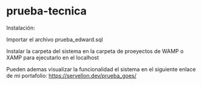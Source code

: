 # prueba-tecnica

Instalación:

Importar el archivo prueba_edward.sql

Instalar la carpeta del sistema en la carpeta de proeyectos de WAMP o XAMP para ejecutarlo en el localhost

Pueden ademas visualizar la funcionalidad el sistema en el siguiente enlace de mi portafolio: https://servellon.dev/prueba_goes/ 

